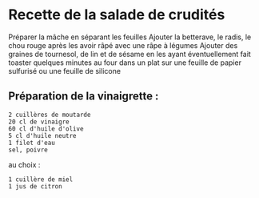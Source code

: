 # Recette de la salade de crudités

Préparer la mâche en séparant les feuilles
Ajouter la betterave, le radis, le chou rouge après les avoir râpé avec une râpe à légumes
Ajouter des graines de tournesol, de lin et de sésame en les ayant éventuellement fait toaster quelques minutes au four dans un plat sur une feuille de papier sulfurisé ou une feuille de silicone

## Préparation de la vinaigrette :

    2 cuillères de moutarde
    20 cl de vinaigre
    60 cl d'huile d'olive
    5 cl d'huile neutre
    1 filet d'eau
    sel, poivre

au choix :

    1 cuillère de miel
    1 jus de citron
